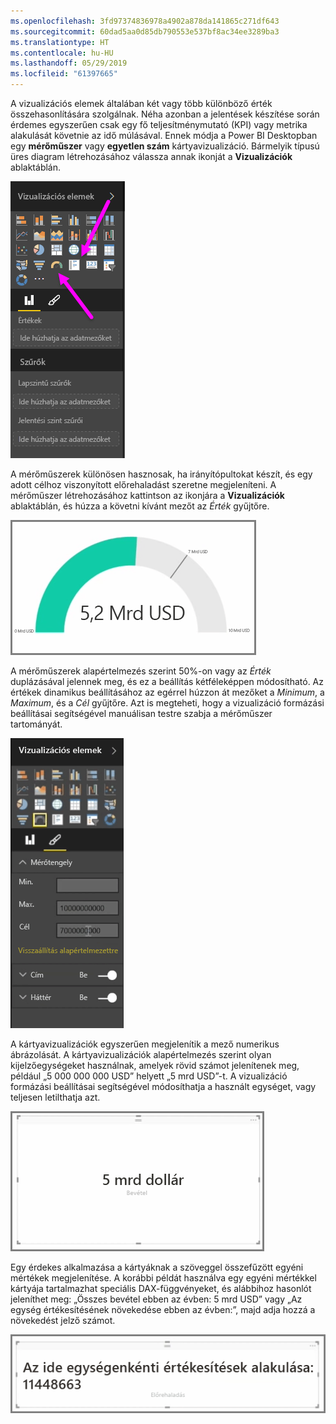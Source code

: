 ```yaml
---
ms.openlocfilehash: 3fd97374836978a4902a878da141865c271df643
ms.sourcegitcommit: 60dad5aa0d85db790553e537bf8ac34ee3289ba3
ms.translationtype: HT
ms.contentlocale: hu-HU
ms.lasthandoff: 05/29/2019
ms.locfileid: "61397665"
---
```

A vizualizációs elemek általában két vagy több különböző érték összehasonlítására szolgálnak. Néha azonban a jelentések készítése során érdemes egyszerűen csak egy fő teljesítménymutató (KPI) vagy metrika alakulását követnie az idő múlásával. Ennek módja a Power BI Desktopban egy **mérőműszer** vagy **egyetlen szám** kártyavizualizáció. Bármelyik típusú üres diagram létrehozásához válassza annak ikonját a **Vizualizációk** ablaktáblán.

![](media/3-9-create-gauges-cards/3-9_1.png)

A mérőműszerek különösen hasznosak, ha irányítópultokat készít, és egy adott célhoz viszonyított előrehaladást szeretne megjeleníteni. A mérőműszer létrehozásához kattintson az ikonjára a **Vizualizációk** ablaktáblán, és húzza a követni kívánt mezőt az *Érték* gyűjtőre.

![](media/3-9-create-gauges-cards/3-9_1a.png)

A mérőműszerek alapértelmezés szerint 50%-on vagy az *Érték* duplázásával jelennek meg, és ez a beállítás kétféleképpen módosítható. Az értékek dinamikus beállításához az egérrel húzzon át mezőket a *Minimum*, a *Maximum*, és a *Cél* gyűjtőre. Azt is megteheti, hogy a vizualizáció formázási beállításai segítségével manuálisan testre szabja a mérőműszer tartományát.

![](media/3-9-create-gauges-cards/3-9_2.png)

A kártyavizualizációk egyszerűen megjelenítik a mező numerikus ábrázolását. A kártyavizualizációk alapértelmezés szerint olyan kijelzőegységeket használnak, amelyek rövid számot jelenítenek meg, például „5 000 000 000 USD” helyett „5 mrd USD”-t. A vizualizáció formázási beállításai segítségével módosíthatja a használt egységet, vagy teljesen letilthatja azt.

![](media/3-9-create-gauges-cards/3-9_3.png)

Egy érdekes alkalmazása a kártyáknak a szöveggel összefűzött egyéni mértékek megjelenítése. A korábbi példát használva egy egyéni mértékkel kártyája tartalmazhat speciális DAX-függvényeket, és alábbihoz hasonlót jeleníthet meg: „Összes bevétel ebben az évben: 5 mrd USD” vagy „Az egység értékesítésének növekedése ebben az évben:”, majd adja hozzá a növekedést jelző számot.

![](media/3-9-create-gauges-cards/3-9_4.png)

